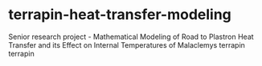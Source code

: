 # terrapin-heat-transfer-modeling
Senior research project - Mathematical Modeling of Road to Plastron Heat Transfer and its Effect on Internal Temperatures of Malaclemys terrapin terrapin
